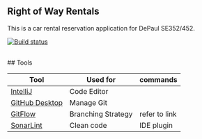## Right of Way Rentals
This is a car rental reservation application for DePaul SE352/452.

[![Build status](https://badge.buildkite.com/5f6feaa90aee763d56023c744c858ffe0840c978e7bb593da1.svg)](https://buildkite.com/depaul-university/right-of-way-rentals-pipeline)

<br/>
## Tools

| Tool                                                                                    | Used for           | commands      |
|-----------------------------------------------------------------------------------------|--------------------|---------------|
| [IntelliJ](https://www.jetbrains.com/idea/)                                             | Code Editor        |               |
| [GitHub Desktop](https://desktop.github.com/)                                           | Manage Git         |               |
| [GitFlow](https://www.atlassian.com/git/tutorials/comparing-workflows/gitflow-workflow) | Branching Strategy | refer to link |
| [SonarLint](https://www.sonarsource.com/products/sonarlint/)                            | Clean code         | IDE plugin    |



<br/>




 




 
